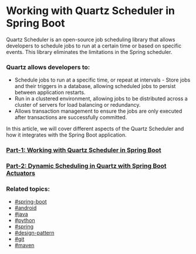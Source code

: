 # Working with Quartz Scheduler in Spring Boot

Quartz Scheduler is an open-source job scheduling library that allows developers to schedule jobs to run at a certain time or based on specific events. This library eliminates the limitations in the Spring scheduler.

### Quartz allows developers to:

- Schedule jobs to run at a specific time, or repeat at intervals - Store jobs and their triggers in a database, allowing scheduled jobs to persist between application restarts.
- Run in a clustered environment, allowing jobs to be distributed across a cluster of servers for load balancing or redundancy.
- Allows transaction management to ensure the jobs are only executed after transactions are successfully committed.

In this article, we will cover different aspects of the Quartz Scheduler and how it integrates with the Spring Boot application.

### [Part-1: Working with Quartz Scheduler in Spring Boot](https://stacktips.com/articles/working-with-quartz-scheduler-in-spring-boot)
### [Part-2: Dynamic Scheduling in Quartz with Spring Boot Actuators](https://stacktips.com/articles/dynamic-scheduling-in-quartz-with-spring-boot-actuators)


### Related topics:

* [#spring-boot](https://stacktips.com/topics/spring-boot)
* [#android](https://stacktips.com/topics/android)
* [#java](https://stacktips.com/topics/java)
* [#python](https://stacktips.com/topics/python)
* [#spring](https://stacktips.com/topics/spring)
* [#design-pattern](https://stacktips.com/topics/design-pattern)
* [#git](https://stacktips.com/topics/git)
* [#maven](https://stacktips.com/topics/maven)
